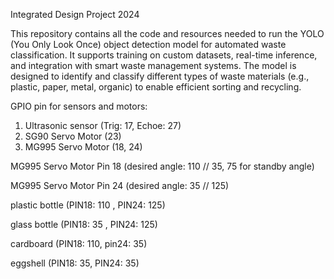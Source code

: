 Integrated Design Project 2024
  
  This repository contains all the code and resources needed to run the YOLO (You Only Look Once) object detection model for automated waste classification. It supports training on custom datasets, real-time inference, and integration with smart waste management systems. The model is designed to identify and classify different types of waste materials (e.g., plastic, paper, metal, organic) to enable efficient sorting and recycling.

GPIO pin for sensors and motors:
1. Ultrasonic sensor (Trig: 17, Echoe: 27)
2. SG90 Servo Motor (23)
3. MG995 Servo Motor (18, 24)

MG995 Servo Motor Pin 18 (desired angle: 110 // 35, 75 for standby angle)

MG995 Servo Motor Pin 24 (desired angle: 35 // 125)

plastic bottle (PIN18: 110 , PIN24: 125)

glass bottle (PIN18: 35 , PIN24: 125)

cardboard (PIN18: 110, pin24: 35)

eggshell (PIN18: 35, PIN24: 35)

